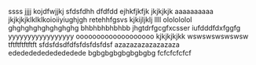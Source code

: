 ssss
jjjj
kojdfwjjkj
sfdsfdhh
dfdfdd
ejhkfjkfjk
jkjkjkjk
aaaaaaaaaa
jkjkjkjklklklkoioiiyiughjgh
retehhfgsvs
kjkijljklj
llll
ololololol
ghghghghghghghghg
bhbhbhbhbhbb
jhgtdrfgcgfxcsser
iufdddfdxfggfg
yyyyyyyyyyyyyyyyy
ooooooooooooooooooo
kjkjkjkjkk
wswswswswswsw
tftftftftftft
sfdsfdsdfdfsfdsfdsfdsf
azazazazazazazaza
ededededededededede
bgbgbgbgbgbgbgbg
fcfcfcfcfcf
